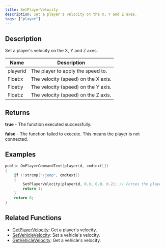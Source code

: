 ```yaml
---
title: SetPlayerVelocity
description: Set a player's velocity on the X, Y and Z axes.
tags: ["player"]
---
```


## Description

Set a player's velocity on the X, Y and Z axes.

| Name     | Description                         |
| -------- | ----------------------------------- |
| playerid | The player to apply the speed to.   |
| Float:x  | The velocity (speed) on the X axis. |
| Float:y  | The velocity (speed) on the Y axis. |
| Float:z  | The velocity (speed) on the Z axis. |

## Returns

**true** - The function executed successfully.

**false** - The function failed to execute. This means the player is not connected.

## Examples

```c
public OnPlayerCommandText(playerid, cmdtext[])
{
    if (!strcmp("/jump", cmdtext))
    {
        SetPlayerVelocity(playerid, 0.0, 0.0, 0.2); // Forces the player to jump (Z velocity + 0.2)
        return 1;
    }
    return 0;
}
```

## Related Functions

- [GetPlayerVelocity](GetPlayerVelocity): Get a player's velocity.
- [SetVehicleVelocity](SetVehicleVelocity): Set a vehicle's velocity.
- [GetVehicleVelocity](GetVehicleVelocity): Get a vehicle's velocity.
